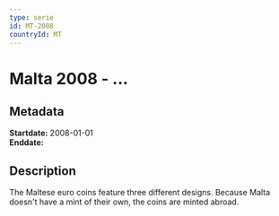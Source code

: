 ```yaml
---
type: serie
id: MT-2008
countryId: MT
---
```


# Malta 2008 - ...

## Metadata

**Startdate:** 2008-01-01\
**Enddate:**

## Description

The Maltese euro coins feature three different designs. Because Malta doesn't have a mint of their own, the coins are minted abroad.

